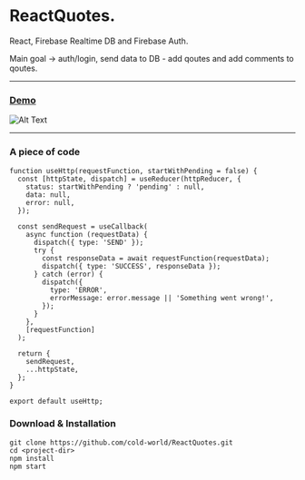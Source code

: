 ReactQuotes.
=======================================

React, Firebase Realtime DB and Firebase Auth.

Main goal -> auth/login, send data to DB - add qoutes and add comments to qoutes.


* * *
### [Demo](https://cold-world.github.io/ReactQuotes)

![Alt Text](https://i.ibb.co/8M5x6Dn/2.gif)

* * *



### A piece of code

```
function useHttp(requestFunction, startWithPending = false) {
  const [httpState, dispatch] = useReducer(httpReducer, {
    status: startWithPending ? 'pending' : null,
    data: null,
    error: null,
  });

  const sendRequest = useCallback(
    async function (requestData) {
      dispatch({ type: 'SEND' });
      try {
        const responseData = await requestFunction(requestData);
        dispatch({ type: 'SUCCESS', responseData });
      } catch (error) {
        dispatch({
          type: 'ERROR',
          errorMessage: error.message || 'Something went wrong!',
        });
      }
    },
    [requestFunction]
  );

  return {
    sendRequest,
    ...httpState,
  };
}

export default useHttp;
```

### Download & Installation

```shell 
git clone https://github.com/cold-world/ReactQuotes.git
cd <project-dir>
npm install
npm start
```
